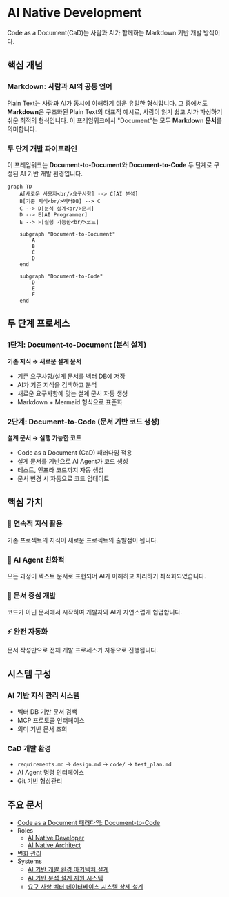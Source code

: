 # AI Native Development

Code as a Document(CaD)는 사람과 AI가 함께하는 Markdown 기반 개발 방식이다.

## 핵심 개념

### Markdown: 사람과 AI의 공통 언어

Plain Text는 사람과 AI가 동시에 이해하기 쉬운 유일한 형식입니다. 그 중에서도 **Markdown**은 구조화된 Plain Text의 대표적 예시로, 사람이 읽기 쉽고 AI가 파싱하기 쉬운 최적의 형식입니다. 이 프레임워크에서 "Document"는 모두 **Markdown 문서**를 의미합니다.

### 두 단계 개발 파이프라인

이 프레임워크는 **Document-to-Document**와 **Document-to-Code** 두 단계로 구성된 AI 기반 개발 환경입니다.

```mermaid
graph TD
    A[새로운 사용자<br/>요구사항] --> C[AI 분석]
    B[기존 지식<br/>벡터DB] --> C
    C --> D[분석 설계<br/>문서]
    D --> E[AI Programmer]
    E --> F[실행 가능한<br/>코드]
    
    subgraph "Document-to-Document"
        A
        B
        C
        D
    end
    
    subgraph "Document-to-Code"
        D
        E
        F
    end
```

## 두 단계 프로세스

### 1단계: Document-to-Document (분석 설계)
**기존 지식 → 새로운 설계 문서**

- 기존 요구사항/설계 문서를 벡터 DB에 저장
- AI가 기존 지식을 검색하고 분석
- 새로운 요구사항에 맞는 설계 문서 자동 생성
- Markdown + Mermaid 형식으로 표준화

### 2단계: Document-to-Code (문서 기반 코드 생성)
**설계 문서 → 실행 가능한 코드**

- Code as a Document (CaD) 패러다임 적용
- 설계 문서를 기반으로 AI Agent가 코드 생성
- 테스트, 인프라 코드까지 자동 생성
- 문서 변경 시 자동으로 코드 업데이트

## 핵심 가치

### 🔄 연속적 지식 활용
기존 프로젝트의 지식이 새로운 프로젝트의 출발점이 됩니다.

### 🤖 AI Agent 친화적
모든 과정이 텍스트 문서로 표현되어 AI가 이해하고 처리하기 최적화되었습니다.

### 📝 문서 중심 개발
코드가 아닌 문서에서 시작하여 개발자와 AI가 자연스럽게 협업합니다.

### ⚡ 완전 자동화
문서 작성만으로 전체 개발 프로세스가 자동으로 진행됩니다.

## 시스템 구성

### AI 기반 지식 관리 시스템
- 벡터 DB 기반 문서 검색
- MCP 프로토콜 인터페이스
- 의미 기반 문서 조회

### CaD 개발 환경
- `requirements.md` → `design.md` → `code/` → `test_plan.md`
- AI Agent 명령 인터페이스
- Git 기반 형상관리

## 주요 문서

- [Code as a Document 패러다임: Document-to-Code](./CaD.md)
- Roles
  * [AI Native Developer](./ai_native_developer.md)
  * [AI Native Architect](./cad_architect.md)
- [변화 관리](./change_strategy.md)
- Systems
  * [AI 기반 개발 환경 아키텍처 설계](./ai_assisted_dev_env_architecture.md)
  * [AI 기반 분석 설계 지원 시스템](./ai_re_and_arch.md)
  * [요구 사항 벡터 데이터베이스 시스템 상세 설계](./design_for_requirements.md)
